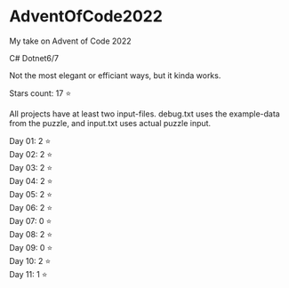 # AdventOfCode2022
My take on Advent of Code 2022

C# Dotnet6/7

Not the most elegant or efficiant ways, but it kinda works.

Stars count: 17 :star: 

All projects have at least two input-files. debug.txt uses the example-data from the puzzle, and input.txt uses actual puzzle input.

Day 01: 2 :star:  
Day 02: 2 :star:  
Day 03: 2 :star:  
Day 04: 2 :star:  
Day 05: 2 :star:  
Day 06: 2 :star:  
Day 07: 0 :star:  
Day 08: 2 :star:  
Day 09: 0 :star:  
Day 10: 2 :star:  
Day 11: 1 :star:
